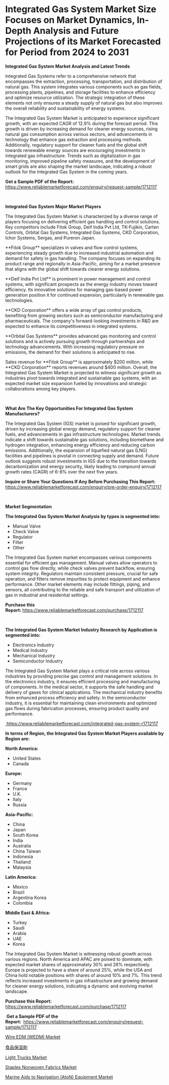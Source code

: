 <p><h1>Integrated Gas System Market Size Focuses on Market Dynamics, In-Depth Analysis and Future Projections of its Market Forecasted for Period from 2024 to 2031</h1></p><p><strong>Integrated Gas System Market Analysis and Latest Trends</strong></p>
<p><p>Integrated Gas Systems refer to a comprehensive network that encompasses the extraction, processing, transportation, and distribution of natural gas. This system integrates various components such as gas fields, processing plants, pipelines, and storage facilities to enhance efficiency and optimize resource utilization. The strategic integration of these elements not only ensures a steady supply of natural gas but also improves the overall reliability and sustainability of energy systems.</p><p>The Integrated Gas System Market is anticipated to experience significant growth, with an expected CAGR of 12.9% during the forecast period. This growth is driven by increasing demand for cleaner energy sources, rising natural gas consumption across various sectors, and advancements in technology that enhance gas extraction and processing methods. Additionally, regulatory support for cleaner fuels and the global shift towards renewable energy sources are encouraging investments in integrated gas infrastructure. Trends such as digitalization in gas monitoring, improved pipeline safety measures, and the development of smart grids are also shaping the market landscape, indicating a robust outlook for the Integrated Gas System in the coming years.</p></p>
<p><strong>Get a Sample PDF of the Report:&nbsp;</strong> <a href="https://www.reliablemarketforecast.com/enquiry/request-sample/1712117?utm_campaign=1082&utm_medium=2&utm_source=Github&utm_content=ia&utm_term=30102024&utm_id=integrated-gas-system">https://www.reliablemarketforecast.com/enquiry/request-sample/1712117</a></p>
<p>&nbsp;</p>
<p><strong>Integrated Gas System Major Market Players</strong></p>
<p><p>The Integrated Gas System Market is characterized by a diverse range of players focusing on delivering efficient gas handling and control solutions. Key competitors include Fitok Group, Deif India Pvt Ltd, TK-Fujikin, Carten Controls, Orbital Gas Systems, Integrated Gas Systems, CKD Corporation, Ichor Systems, Sergas, and Pureron Japan.</p><p>**Fitok Group** specializes in valves and flow control systems, experiencing steady growth due to increased industrial automation and demand for safety in gas handling. The company focuses on expanding its product range and regionally in Asia-Pacific, aiming for a market presence that aligns with the global shift towards cleaner energy solutions.</p><p>**Deif India Pvt Ltd** is prominent in power management and control systems, with significant prospects as the energy industry moves toward efficiency. Its innovative solutions for managing gas-based power generation position it for continued expansion, particularly in renewable gas technologies.</p><p>**CKD Corporation** offers a wide array of gas control products, benefiting from growing sectors such as semiconductor manufacturing and pharmaceuticals. The company's forward-looking investments in R&D are expected to enhance its competitiveness in integrated systems.</p><p>**Orbital Gas Systems** provides advanced gas monitoring and control solutions and is actively pursuing growth through partnerships and technology advancements. With increasing regulatory pressure on emissions, the demand for their solutions is anticipated to rise.</p><p>Sales revenue for **Fitok Group** is approximately $200 million, while **CKD Corporation** reports revenues around $400 million. Overall, the Integrated Gas System Market is projected to witness significant growth as industries pivot towards integrated and sustainable gas systems, with an expected market size expansion fueled by innovations and strategic collaborations among key players.</p></p>
<p>&nbsp;</p>
<p><strong>What Are The Key Opportunities For Integrated Gas System Manufacturers?</strong></p>
<p><p>The Integrated Gas System (IGS) market is poised for significant growth, driven by increasing global energy demand, regulatory support for cleaner fuels, and advancements in gas infrastructure technologies. Market trends indicate a shift towards sustainable gas solutions, including biomethane and hydrogen integration, enhancing energy efficiency and reducing carbon emissions. Additionally, the expansion of liquefied natural gas (LNG) facilities and pipelines is pivotal in connecting supply and demand. Future outlook suggests robust investments in IGS due to the transition towards decarbonization and energy security, likely leading to compound annual growth rates (CAGR) of 6-8% over the next five years.</p></p>
<p><strong>Inquire or Share Your Questions If Any Before Purchasing This Report:</strong> <a href="https://www.reliablemarketforecast.com/enquiry/pre-order-enquiry/1712117?utm_campaign=1082&utm_medium=2&utm_source=Github&utm_content=ia&utm_term=30102024&utm_id=integrated-gas-system">https://www.reliablemarketforecast.com/enquiry/pre-order-enquiry/1712117</a></p>
<p>&nbsp;</p>
<p><strong>Market Segmentation</strong></p>
<p><strong>The Integrated Gas System Market Analysis by types is segmented into:</strong></p>
<p><ul><li>Manual Valve</li><li>Check Valve</li><li>Regulator</li><li>Filter</li><li>Other</li></ul></p>
<p><p>The Integrated Gas System market encompasses various components essential for efficient gas management. Manual valves allow operators to control gas flow directly, while check valves prevent backflow, ensuring system integrity. Regulators maintain consistent pressure, crucial for safe operation, and filters remove impurities to protect equipment and enhance performance. Other market elements may include fittings, piping, and sensors, all contributing to the reliable and safe transport and utilization of gas in industrial and residential settings.</p></p>
<p><strong>Purchase this Report:&nbsp;</strong><a href="https://www.reliablemarketforecast.com/purchase/1712117?utm_campaign=1082&utm_medium=2&utm_source=Github&utm_content=ia&utm_term=30102024&utm_id=integrated-gas-system">https://www.reliablemarketforecast.com/purchase/1712117</a></p>
<p>&nbsp;</p>
<p><strong>The Integrated Gas System Market Industry Research by Application is segmented into:</strong></p>
<p><ul><li>Electronics Industry</li><li>Medical Industry</li><li>Mechanical Industry</li><li>Semiconductor Industry</li></ul></p>
<p><p>The Integrated Gas System Market plays a critical role across various industries by providing precise gas control and management solutions. In the electronics industry, it ensures efficient processing and manufacturing of components. In the medical sector, it supports the safe handling and delivery of gases for clinical applications. The mechanical industry benefits from enhanced process efficiency and safety. In the semiconductor industry, it is essential for maintaining clean environments and optimized gas flows during fabrication processes, ensuring product quality and performance.</p></p>
<p><a href="https://www.reliablemarketforecast.com/integrated-gas-system-r1712117?utm_campaign=1082&utm_medium=2&utm_source=Github&utm_content=ia&utm_term=30102024&utm_id=integrated-gas-system">&nbsp;https://www.reliablemarketforecast.com/integrated-gas-system-r1712117</a></p>
<p><strong>In terms of Region, the Integrated Gas System Market Players available by Region are:</strong></p>
<p>
    <p> <strong> North America: </strong>
        <ul>
            <li>United States</li>
            <li>Canada</li>
        </ul>
        </p> 
    <p> <strong> Europe: </strong>
        <ul>
            <li>Germany</li>
            <li>France</li>
            <li>U.K.</li>
            <li>Italy</li>
            <li>Russia</li>
        </ul>
        </p> 
    <p> <strong> Asia-Pacific: </strong>
        <ul>
            <li>China</li>
            <li>Japan</li>
            <li>South Korea</li>
            <li>India</li>
            <li>Australia</li>
            <li>China Taiwan</li>
            <li>Indonesia</li>
            <li>Thailand</li>
            <li>Malaysia</li>
        </ul>
        </p> 
    <p> <strong> Latin America: </strong>
        <ul>
            <li>Mexico</li>
            <li>Brazil</li>
            <li>Argentina Korea</li>
            <li>Colombia</li>
        </ul>
        </p> 
    <p> <strong> Middle East & Africa: </strong>
        <ul>
            <li>Turkey</li>
            <li>Saudi</li>
            <li>Arabia</li>
            <li>UAE</li>
            <li>Korea</li>
        </ul>
    </p>
    </p>
<p><p>The Integrated Gas System Market is witnessing robust growth across various regions. North America and APAC are poised to dominate, with expected market shares of approximately 30% and 28% respectively. Europe is projected to have a share of around 25%, while the USA and China hold notable positions with shares of around 10% and 7%. This trend reflects increased investments in gas infrastructure and growing demand for cleaner energy solutions, indicating a dynamic and evolving market landscape.</p></p>
<p><strong>Purchase this Report: </strong><a href="https://www.reliablemarketforecast.com/purchase/1712117?utm_campaign=1082&utm_medium=2&utm_source=Github&utm_content=ia&utm_term=30102024&utm_id=integrated-gas-system">https://www.reliablemarketforecast.com/purchase/1712117</a></p>
<p>&nbsp;<strong>Get a Sample PDF of the Report:&nbsp;&nbsp;</strong><a href="https://www.reliablemarketforecast.com/enquiry/request-sample/1712117?utm_campaign=1082&utm_medium=2&utm_source=Github&utm_content=ia&utm_term=30102024&utm_id=integrated-gas-system">https://www.reliablemarketforecast.com/enquiry/request-sample/1712117</a></p>
<p><strong></strong></p>
<p><p><a href="https://issuu.com/reportprime-2/docs/wire-edm-wedm-market-size-2030.pptx_edef7ac36302d5?utm_campaign=1082&utm_medium=2&utm_source=Github&utm_content=ia&utm_term=30102024&utm_id=integrated-gas-system">Wire EDM (WEDM) Market</a></p><p><a href="https://github.com/lababdou/Market-Research-Report-List-6/blob/main/846693721306.md?utm_campaign=1082&utm_medium=2&utm_source=Github&utm_content=ia&utm_term=30102024&utm_id=integrated-gas-system">食品保湿剤</a></p><p><a href="https://github.com/cleora2ime/Market-Research-Report-List-1/blob/main/light-trucks-market.md?utm_campaign=1082&utm_medium=2&utm_source=Github&utm_content=ia&utm_term=30102024&utm_id=integrated-gas-system">Light Trucks Market</a></p><p><a href="https://github.com/marcouhbmammoc/Market-Research-Report-List-1/blob/main/staples-nonwoven-fabrics-market.md?utm_campaign=1082&utm_medium=2&utm_source=Github&utm_content=ia&utm_term=30102024&utm_id=integrated-gas-system">Staples Nonwoven Fabrics Market</a></p><p><a href="https://issuu.com/reportprime-2/docs/marine-aids-to-navigation-aton-equi_dbb84450e80d31?utm_campaign=1082&utm_medium=2&utm_source=Github&utm_content=ia&utm_term=30102024&utm_id=integrated-gas-system">Marine Aids to Navigation (AtoN) Equipment Market</a></p></p>